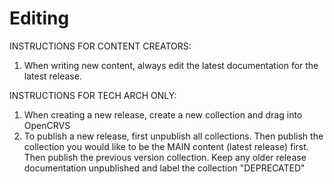 # Editing

INSTRUCTIONS FOR CONTENT CREATORS:

1. When writing new content, always edit the latest documentation for the latest release.



INSTRUCTIONS FOR TECH ARCH ONLY:

1. When creating a new release, create a new collection and drag into OpenCRVS
2. To publish a new release, first unpublish all collections.  Then publish the collection you would like to be the MAIN content (latest release) first.  Then publish the previous version collection.  Keep any older release documentation unpublished and label the collection "DEPRECATED"
